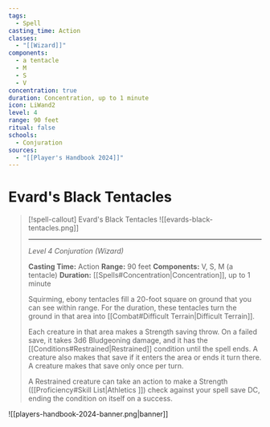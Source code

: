 ```yaml
---
tags:
  - Spell
casting_time: Action
classes:
  - "[[Wizard]]"
components:
  - a tentacle
  - M
  - S
  - V
concentration: true
duration: Concentration, up to 1 minute
icon: LiWand2
level: 4
range: 90 feet
ritual: false
schools:
  - Conjuration
sources:
  - "[[Player's Handbook 2024]]"
---
```


# Evard's Black Tentacles

>[!spell-callout] Evard's Black Tentacles
>![[evards-black-tentacles.png]]
>
>---
>_Level 4 Conjuration (Wizard)_
>
>**Casting Time:** Action
>**Range:** 90 feet
>**Components:** V, S, M (a tentacle)
>**Duration:** [[Spells#Concentration\|Concentration]], up to 1 minute
>
>Squirming, ebony tentacles fill a 20-foot square on ground that you can see within range. For the duration, these tentacles turn the ground in that area into [[Combat#Difficult Terrain\|Difficult Terrain]].
>
>Each creature in that area makes a Strength saving throw. On a failed save, it takes 3d6 Bludgeoning damage, and it has the [[Conditions#Restrained\|Restrained]] condition until the spell ends. A creature also makes that save if it enters the area or ends it turn there. A creature makes that save only once per turn.
>
>A Restrained creature can take an action to make a Strength ([[Proficiency#Skill List\|Athletics ]]) check against your spell save DC, ending the condition on itself on a success.


![[players-handbook-2024-banner.png|banner]]
